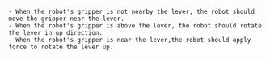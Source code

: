  
    - When the robot's gripper is not nearby the lever, the robot should move the gripper near the lever.
    - When the robot's gripper is above the lever, the robot should rotate the lever in up direction.
    - When the robot's gripper is near the lever,the robot should apply force to rotate the lever up.